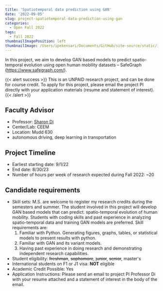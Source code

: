 ```yaml
---
title: 'Spatiotemporal data prediction using GAN'
date: '2022-09-05'
slug: project-spatiotemporal-data-prediction-using-gan
categories:
  - Open Fall 2022
tags:
  - Fall 2022
thumbnailImagePosition: left
thumbnailImage: /Users/ipekensari/Documents/GitHub/site-source/static/img/construction.png
---
```

In this project, we aim to develop GAN based models to predict spatio-temporal evolution using open human mobility datasets – SafeGraph (https://www.safegraph.com/).

<!--more-->

{{< alert success >}}
This is an UNPAID research project, and can be done for course credit. To apply for this project, please email the project PI directly with your application materials (resume and statement of interest). 
{{< /alert >}}

## Faculty Advisor
+ Professor: [Sharon Di](https://sharondi-columbia.wixsite.com/ditectlab/home-1)
+ Center/Lab: CEEM
+ Location: Mudd 630
+ autonomous driving, deep learning in transportation

## Project Timeline
+ Earliest starting date: 9/1/22
+ End date: 8/30/23
+ Number of hours per week of research expected during Fall 2022: ~20

## Candidate requirements
+ Skill sets: 
  M.S. are welcome to register my research credits during the semesters and summer. The student involved in this project will develop GAN based models that can predict. spatio-temporal evolution of human mobility. Students with coding skills and past experience in analyzing spatio-temporal data and training GAN models are preferred. Skill requirements are:
  1.	Familiar with Python. Generating figures, graphs, tables, or statistical models to present results with python. 
  2.	Familiar with GAN and its variant models.
  3.	Having past experience in doing research and demonstrating independent research capabilities.
+ Student eligibility: ~~freshman~~, ~~sophomore~~, ~~junior~~, ~~senior~~, master's
+ International students on F1 or J1 visa: **NOT** eligible
+ Academic Credit Possible: Yes
+ Application Instructions: Please send an email to project PI Professor Di with your resume attached and a statement of interest in the body of the email.

